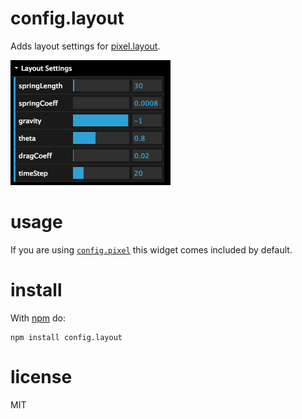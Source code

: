 # config.layout

Adds layout settings for [pixel.layout](https://github.com/anvaka/pixel.layout).

![Layout configuration UI](https://raw.githubusercontent.com/anvaka/config.layout/master/demo.png)

# usage

If you are using [`config.pixel`](https://github.com/anvaka/config.pixel) this
widget comes included by default.

# install

With [npm](https://npmjs.org) do:

```
npm install config.layout
```

# license

MIT
